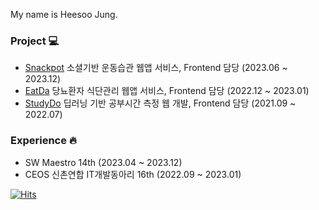My name is Heesoo Jung.

### Project 💻 
- [Snackpot](https://github.com/snack-exercise/snackpot-client) 소셜기반 운동습관 웹앱 서비스, Frontend 담당 (2023.06 ~ 2023.12)
- [EatDa](https://github.com/eatda) 당뇨환자 식단관리 웹앱 서비스, Frontend 담당 (2022.12 ~ 2023.01)
- [StudyDo](https://github.com/CSE-Final-Project/Front) 딥러닝 기반 공부시간 측정 웹 개발, Frontend 담당 (2021.09 ~ 2022.07)

### Experience 🔥
- SW Maestro 14th (2023.04 ~ 2023.12)
- CEOS 신촌연합 IT개발동아리 16th (2022.09 ~ 2023.01)

[![Hits](https://hits.seeyoufarm.com/api/count/incr/badge.svg?url=https%3A%2F%2Fgithub.com%2Fgjbae1212%2Fhit-counter)](https://hits.seeyoufarm.com)                    

<!--
**heeeesoo/heeeesoo** is a ✨ _special_ ✨ repository because its `README.md` (this file) appears on your GitHub profile.

Here are some ideas to get you started:

- 🔭 I’m currently working on ...
- 🌱 I’m currently learning ...
- 👯 I’m looking to collaborate on ...
- 🤔 I’m looking for help with ...
- 💬 Ask me about ...
- 📫 How to reach me: ...
- 😄 Pronouns: ...
- ⚡ Fun fact: ...
-->
